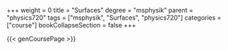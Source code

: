 +++
weight = 0
title = "Surfaces"
degree = "msphysik"
parent = "physics720"
tags = ["msphysik", "Surfaces", "physics720"]
categories = ["course"]
bookCollapseSection = false
+++

{{< genCoursePage >}}
